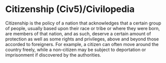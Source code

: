 # Citizenship (Civ5)/Civilopedia

Citizenship is the policy of a nation that acknowledges that a certain group of people, usually based upon their race or tribe or where they were born, are members of that nation, and as such, deserve a certain amount of protection as well as some rights and privileges, above and beyond those accorded to foreigners. For example, a citizen can often move around the country freely, while a non-citizen may be subject to deportation or imprisonment if discovered by the authorities.